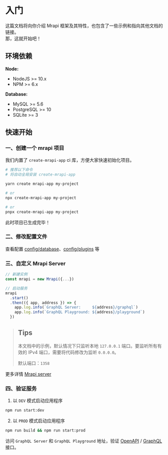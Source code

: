 # 入门

这篇文档将向你介绍 Mrapi 框架及其特性，也包含了一些示例和指向其他文档的链接。<br>
那，这就开始吧！

## 环境依赖

**Node:**

- NodeJS >= 10.x
- NPM >= 6.x

**Database:**

- MySQL >= 5.6
- PostgreSQL >= 10
- SQLite >= 3

## 快速开始

### 一、创建一个 mrapi 项目

我们内置了 `create-mrapi-app` ci 库，方便大家快速初始化项目。

```bash
# 推荐以下命令
# 将自动全局安装 create-mrapi-app

yarn create mrapi-app my-project

# or
npx create-mrapi-app my-project

# or
pnpx create-mrapi-app my-project
```

此时项目已生成完毕！

### 二、修改配置文件

查看配置 [config/database](./docs/Configuration/database.zh-CN.md)、[config/plugins](./docs/Configuration/plugins.zh-CN.md) 等

### 三、自定义 Mrapi Server

```js
// 新建实例
const mrapi = new Mrapi({...})

// 启动服务
mrapi
  .start()
  .then(({ app, address }) => {
    app.log.info(`GraphQL Server:     ${address}/graphql`)
    app.log.info(`GraphQL Playground: ${address}/playground`)
  })
```

> ## Tips
>
> 本文档中的示例，默认情况下只监听本地 `127.0.0.1` 端口。要监听所有有效的 IPv4 端口，需要将代码修改为监听 `0.0.0.0`。
>
> 默认端口：`1358`

更多详情 [Mrapi server](./Mrapi.zh-CN.md)

### 四、验证服务

1. 以 `DEV` 模式启动应用程序

```bash
npm run start:dev
```

2. 以 `PROD` 模式启动应用程序

```bash
npm run build && npm run start:prod
```

访问 `GraphQL Server` 和 `GraphQL Playground` 地址，验证 [OpenAPI](./OpenAPI.zh-CN.md) / [GraphQL](./GraphQL-API.zh-CN.md) 接口。
